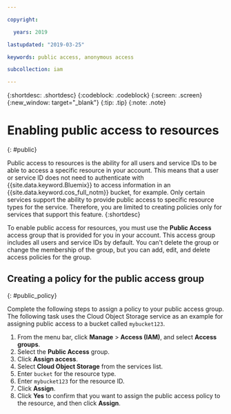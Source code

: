 ```yaml
---

copyright:

  years: 2019

lastupdated: "2019-03-25"

keywords: public access, anonymous access

subcollection: iam

---
```


{:shortdesc: .shortdesc}
{:codeblock: .codeblock}
{:screen: .screen}
{:new_window: target="_blank"}
{:tip: .tip}
{:note: .note}

# Enabling public access to resources
{: #public}

Public access to resources is the ability for all users and service IDs to be able to access a specific resource in your account. This means that a user or service ID does not need to authenticate with {{site.data.keyword.Bluemix}} to access information in an {{site.data.keyword.cos_full_notm}} bucket, for example. Only certain services support the ability to provide public access to specific resource types for the service. Therefore, you are limited to creating policies only for services that support this feature.
{:shortdesc}

To enable public access for resources, you must use the **Public Access** access group that is provided for you in your account. This access group includes all users and service IDs by default. You can't delete the group or change the membership of the group, but you can add, edit, and delete access policies for the group.

## Creating a policy for the public access group
{: #public_policy}

Complete the following steps to assign a policy to your public access group. The following task uses the Cloud Object Storage service as an example for assigning public access to a bucket called `mybucket123`.

1. From the menu bar, click **Manage** &gt; **Access (IAM)**, and select **Access groups**.
2. Select the **Public Access** group.
3. Click **Assign access**.
4. Select **Cloud Object Storage** from the services list.
5. Enter `bucket` for the resource type.
6. Enter `mybucket123` for the resource ID.
7. Click **Assign**.
8. Click **Yes** to confirm that you want to assign the public access policy to the resource, and then click **Assign**.
